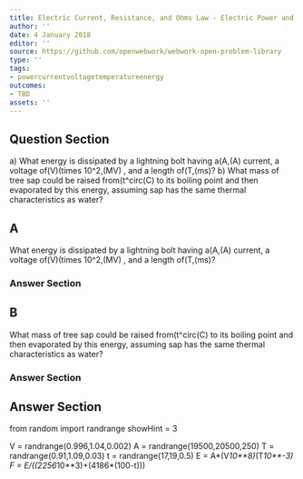 ```yaml
---
title: Electric Current, Resistance, and Ohms Law - Electric Power and Energy
author: ''
date: 4 January 2018
editor: ''
source: https://github.com/openwebwork/webwork-open-problem-library
type: ''
tags:
- powercurrentvoltagetemperatureenergy
outcomes:
- TBD
assets: ''
---
```


## Question Section 

a) What energy is dissipated by a lightning bolt having a(A,(A) current, a voltage of(V)(times 10^2,(MV) , and a length of(T,(ms)?
b) What mass of tree sap could be raised from(t^circ(C) to its boiling point and then evaporated by this energy, assuming sap has the same thermal characteristics as water?

## A
What energy is dissipated by a lightning bolt having a(A,(A) current, a voltage of(V)(times 10^2,(MV) , and a length of(T,(ms)?
### Answer Section
## B
What mass of tree sap could be raised from(t^circ(C) to its boiling point and then evaporated by this energy, assuming sap has the same thermal characteristics as water?
### Answer Section


## Answer Section

from random import randrange
showHint = 3


V = randrange(0.996,1.04,0.002)
A = randrange(19500,20500,250)
T = randrange(0.91,1.09,0.03)
t = randrange(17,19,0.5)
E = A*(V*10**8)*(T*10**-3)
F = E/((2256*10**3)+(4186*(100-t)))